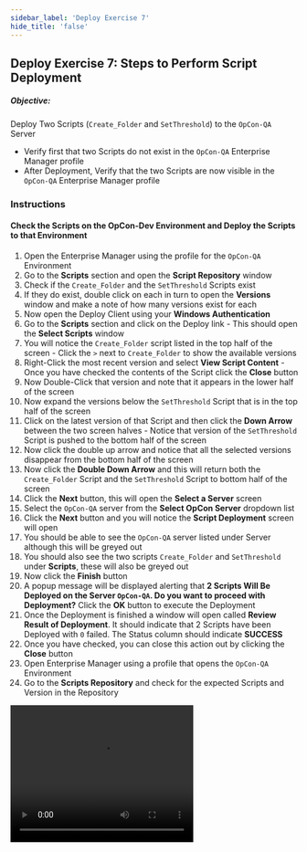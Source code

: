 ```yaml
---
sidebar_label: 'Deploy Exercise 7'
hide_title: 'false'
---
```


## Deploy Exercise 7: Steps to Perform Script Deployment

##### Objective:

Deploy Two Scripts (```Create_Folder``` and ```SetThreshold```) to the ```OpCon-QA``` Server

- Verify first that two Scripts do not exist in the ```OpCon-QA``` Enterprise Manager profile
- After Deployment, Verify that the two Scripts are now visible in the ```OpCon-QA``` Enterprise Manager profile

### Instructions

#### Check the Scripts on the OpCon-Dev Environment and Deploy the Scripts to that Environment

1.	Open the Enterprise Manager using the profile for the ```OpCon-QA``` Environment
2.	Go to the **Scripts** section and open the **Script Repository** window
3.	Check if the ```Create_Folder``` and the ```SetThreshold``` Scripts exist
4.	If they do exist, double click on each in turn to open the **Versions** window and make a note of how many versions exist for each
5.	Now open the Deploy Client using your **Windows Authentication**
6.	Go to the **Scripts** section and click on the Deploy link - This should open the **Select Scripts** window
7.	You will notice the ```Create_Folder``` script listed in the top half of the screen - Click the ```>``` next to ```Create_Folder``` to show the available versions
8.	Right-Click the most recent version and select **View Script Content** - Once you have checked the contents of the Script click the **Close** button
9.	Now Double-Click that version and note that it appears in the lower half of the screen
10.	Now expand the versions below the ```SetThreshold``` Script that is in the top half of the screen
11.	Click on the latest version of that Script and then click the **Down Arrow** between the two screen halves - Notice that version of the ```SetThreshold``` Script is pushed to the bottom half of the screen
12.	Now click the double up arrow and notice that all the selected versions disappear from the bottom half of the screen
13.	Now click the **Double Down Arrow** and this will return both the ```Create_Folder``` Script and the ```SetThreshold``` Script to bottom half of the screen
14.	Click the **Next** button, this will open the **Select a Server** screen
15.	Select the ```OpCon-QA``` server from the **Select OpCon Server** dropdown list
16.	Click the **Next** button and you will notice the **Script Deployment** screen will open
17.	You should be able to see the ```OpCon-QA``` server listed under Server although this will be greyed out
18.	You should also see the two scripts ```Create_Folder``` and ```SetThreshold``` under **Scripts**, these will also be greyed out
19.	Now click the **Finish** button
20.	A popup message will be displayed alerting that **2 Scripts Will Be Deployed on the Server ```OpCon-QA```. Do you want to proceed with Deployment?** Click the **OK** button to execute the Deployment
21.	Once the Deployment is finished a window will open called **Review Result of Deployment**. It should indicate that 2 Scripts have been Deployed with ```0``` failed. The Status column should indicate **SUCCESS**
22.	Once you have checked, you can close this action out by clicking the **Close** button
23.	Open Enterprise Manager using a profile that opens the ```OpCon-QA``` Environment 
24. Go to the **Scripts Repository** and check for the expected Scripts and Version in the Repository

<video width="320" height="240" controls>
  <source src="imgdeploy/Deploy_ScriptDeployment.mp4" type="video/mp4"></source>
Your browser does not support the video tag.
</video>